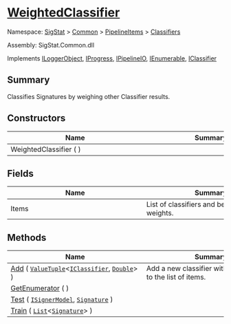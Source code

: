 # [WeightedClassifier](./WeightedClassifier.md)

Namespace: [SigStat]() > [Common](./../../README.md) > [PipelineItems]() > [Classifiers](./README.md)

Assembly: SigStat.Common.dll

Implements [ILoggerObject](./../../ILoggerObject.md), [IProgress](./../../Helpers/IProgress.md), [IPipelineIO](./../../Pipeline/IPipelineIO.md), [IEnumerable](https://docs.microsoft.com/en-us/dotnet/api/System.Collections.IEnumerable), [IClassifier](./../../Pipeline/IClassifier.md)

## Summary
Classifies Signatures by weighing other Classifier results.

## Constructors

| Name | Summary | 
| --- | --- | 
| WeightedClassifier (  )<div style="width: 300px">| <div style="width: 300px">| <br>


## Fields

| Name | Summary | 
| --- | --- | 
| Items<div style="width: 300px">| List of classifiers and belonging weights.<div style="width: 300px">| <br>


## Methods

| Name | Summary | 
| --- | --- | 
| [Add](./Methods/WeightedClassifier-100663869.md) ( [`ValueTuple`](https://docs.microsoft.com/en-us/dotnet/api/System.ValueTuple-2)\<[`IClassifier`](./../../Pipeline/IClassifier.md), [`Double`](https://docs.microsoft.com/en-us/dotnet/api/System.Double)> )<div style="width: 300px">| Add a new classifier with given weight to the list of items.<div style="width: 300px">| <br>
| [GetEnumerator](./Methods/WeightedClassifier-100663868.md) (  )<div style="width: 300px">| <div style="width: 300px">| <br>
| [Test](./Methods/WeightedClassifier-100663871.md) ( [`ISignerModel`](./../../Pipeline/ISignerModel.md), [`Signature`](./../../Signature.md) )<div style="width: 300px">| <div style="width: 300px">| <br>
| [Train](./Methods/WeightedClassifier-100663870.md) ( [`List`](https://docs.microsoft.com/en-us/dotnet/api/System.Collections.Generic.List-1)\<[`Signature`](./../../Signature.md)> )<div style="width: 300px">| <div style="width: 300px">| <br>


